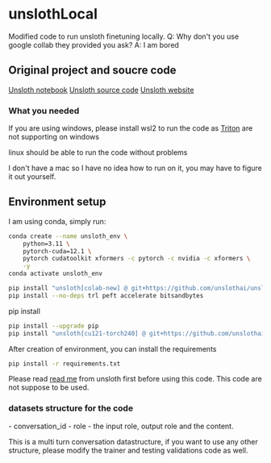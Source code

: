 <h1>unslothLocal</h1>
Modified code to run unsloth finetuning locally.
Q: Why don't you use google collab they provided you ask?
A: I am bored

<h2>Original project and soucre code</h2>

<a href="https://docs.unsloth.ai/get-started/unsloth-notebooks"> Unsloth notebook</a>
<a href="https://github.com/unslothai/unsloth">Unsloth source code</a>
<a href="https://unsloth.ai/">Unsloth website</a>

<h3>What you needed</h3>

If you are using windows, please install wsl2 to run the code as <a href="https://github.com/triton-lang/triton">Triton</a> are not supporting on windows

linux should be able to run the code without problems

I don't have a mac so I have no idea how to run on it, you may have to figure it out yourself.

<h2>Environment setup</h2>

I am using conda, simply run:
```bash
conda create --name unsloth_env \
    python=3.11 \
    pytorch-cuda=12.1 \
    pytorch cudatoolkit xformers -c pytorch -c nvidia -c xformers \
    -y
conda activate unsloth_env

pip install "unsloth[colab-new] @ git+https://github.com/unslothai/unsloth.git"
pip install --no-deps trl peft accelerate bitsandbytes
```

pip install

```bash
pip install --upgrade pip
pip install "unsloth[cu121-torch240] @ git+https://github.com/unslothai/unsloth.git"
```

After creation of environment, you can install the requirements

```bash
pip install -r requirements.txt
```

Please read <a href="https://github.com/unslothai/unsloth/blob/main/README.md">read me</a> from unsloth first before using this code.
This code are not suppose to be used.

<h3>datasets structure for the code</h3>
- conversation_id
- role 
- the input role, output role and the content.

This is a multi turn conversation datastructure, if you want to use any other structure,  please modify the trainer and testing validations code as well.





